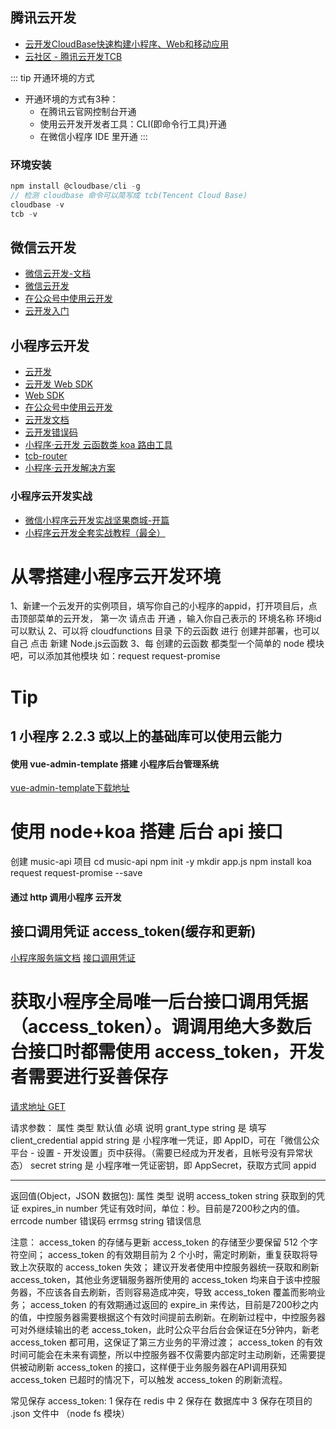## 腾讯云开发

- [云开发CloudBase快速构建小程序、Web和移动应用](http://docs.cloudbase.net/)
- [云社区 - 腾讯云开发TCB](https://cloud.tencent.com/developer/user/4744530)

::: tip 开通环境的方式
- 开通环境的方式有3种：
  - 在腾讯云官网控制台开通
  - 使用云开发开发者工具：CLI(即命令行工具)开通
  - 在微信小程序 IDE 里开通
:::

### 环境安装
``` js
npm install @cloudbase/cli -g
// 检测 cloudbase 命令可以简写成 tcb(Tencent Cloud Base)
cloudbase -v 
tcb -v
```

## 微信云开发
- [微信云开发-文档](https://cloud.weixin.qq.com/cloudbase)
- [微信云开发](https://developers.weixin.qq.com/miniprogram/dev/wxcloud/basis/getting-started.html)
- [在公众号中使用云开发](https://developers.weixin.qq.com/miniprogram/dev/wxcloud/basis/web.html)
- [云开发入门](https://developers.weixin.qq.com/community/business/course/00022011ec0a287dd32b4ddce5180d)

## 小程序云开发
- [云开发](https://www.cloudbase.net/)
- [云开发 Web SDK](https://docs.cloudbase.net/api-reference/webv2/initialization.html)
- [Web SDK](https://developers.weixin.qq.com/miniprogram/dev/wxcloud/guide/web/sdk.html)
- [在公众号中使用云开发](https://developers.weixin.qq.com/miniprogram/dev/wxcloud/basis/web.html)
- [云开发文档](https://developers.weixin.qq.com/miniprogram/dev/wxcloud/basis/getting-started.html)
- [云开发错误码](https://developers.weixin.qq.com/miniprogram/dev/wxcloud/reference/errcode.html)
- [小程序·云开发 云函数类 koa 路由工具](https://github.com/TencentCloudBase/tcb-router)
- [tcb-router](https://www.jianshu.com/p/da301f4cce52)
- [小程序·云开发解决方案](https://cloud.tencent.com/solution/la)


### 小程序云开发实战
- [微信小程序云开发实战坚果商城-开篇](https://blog.csdn.net/havendream/article/details/103022183)
- [小程序云开发全套实战教程（最全）](https://wangxiaoting.blog.csdn.net/article/details/86626041)


# 从零搭建小程序云开发环境
1、新建一个云发开的实例项目，填写你自己的小程序的appid，打开项目后，点击顶部菜单的云开发，
第一次 请点击 开通 ，输入你自己表示的 环境名称 环境id 可以默认
2、可以将 cloudfunctions 目录 下的云函数 进行 创建并部署，也可以自己 点击 新建 Node.js云函数
3、每 创建的云函数 都类型一个简单的 node 模块吧，可以添加其他模块 如：request request-promise

# Tip
## 1 小程序 2.2.3 或以上的基础库可以使用云能力

#### 使用 vue-admin-template 搭建 小程序后台管理系统
[vue-admin-template下载地址](https://github.com/PanJiaChen/vue-admin-template)


# 使用 node+koa 搭建 后台 api 接口
创建 music-api 项目
cd music-api
npm init -y
mkdir app.js
npm install koa request request-promise --save


#### 通过 http 调用小程序 云开发
## 接口调用凭证 access_token(缓存和更新)

[小程序服务端文档](https://developers.weixin.qq.com/miniprogram/dev/api-backend/)
[接口调用凭证](https://developers.weixin.qq.com/miniprogram/dev/api-backend/open-api/access-token/auth.getAccessToken.html)

# 获取小程序全局唯一后台接口调用凭据（access_token）。调调用绝大多数后台接口时都需使用 access_token，开发者需要进行妥善保存

[请求地址 GET](https://api.weixin.qq.com/cgi-bin/token?grant_type=client_credential&appid=APPID&secret=APPSECRET) 

请求参数：
	属性	        类型	默认值	必填	  说明
	grant_type	string		是	  填写 client_credential
	appid	    string		是	  小程序唯一凭证，即 AppID，可在「微信公众平台 - 设置 - 开发设置」页中获得。（需要已经成为开发者，且帐号没有异常状态）
	secret	    string		是	  小程序唯一凭证密钥，即 AppSecret，获取方式同 appid
	
-------------------------------------------------------------------------------------------------------------------------------------------
	
返回值(Object，JSON 数据包):
	属性	            类型	    说明
	access_token	string	        获取到的凭证
	expires_in	    number	        凭证有效时间，单位：秒。目前是7200秒之内的值。
	errcode	        number	        错误码
	errmsg	        string	        错误信息
	
	
注意：
	access_token 的存储与更新
	access_token 的存储至少要保留 512 个字符空间；
	access_token 的有效期目前为 2 个小时，需定时刷新，重复获取将导致上次获取的 access_token 失效；
	建议开发者使用中控服务器统一获取和刷新 access_token，其他业务逻辑服务器所使用的 access_token 均来自于该中控服务器，不应该各自去刷新，否则容易造成冲突，导致 access_token 覆盖而影响业务；
	access_token 的有效期通过返回的 expire_in 来传达，目前是7200秒之内的值，中控服务器需要根据这个有效时间提前去刷新。在刷新过程中，中控服务器可对外继续输出的老 access_token，此时公众平台后台会保证在5分钟内，新老 access_token 都可用，这保证了第三方业务的平滑过渡；
	access_token 的有效时间可能会在未来有调整，所以中控服务器不仅需要内部定时主动刷新，还需要提供被动刷新 access_token 的接口，这样便于业务服务器在API调用获知 access_token 已超时的情况下，可以触发 access_token 的刷新流程。
	
	
常见保存 access_token:
	1 保存在 redis 中
	2 保存在 数据库中
	3 保存在项目的 .json 文件中 （node fs 模块）	
	